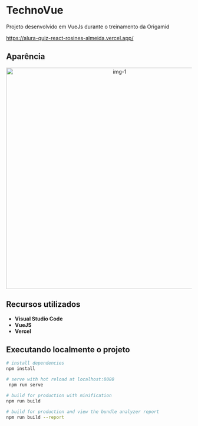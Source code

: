 # TechnoVue
Projeto desenvolvido em VueJs durante o treinamento da Origamid 

 https://alura-quiz-react-rosines-almeida.vercel.app/

## Aparência

<div align="center"> 
<img alt="img-1" src="https://user-images.githubusercontent.com/39601714/162994563-ddf509b5-72b5-4c8d-9bcd-d7b0c7700863.gif" width="600">
</div> 

## Recursos utilizados

* **Visual Studio Code**
* **VueJS**
* **Vercel** 

## Executando localmente o projeto
``` bash
# install dependencies
npm install

# serve with hot reload at localhost:8080
 npm run serve

# build for production with minification
npm run build

# build for production and view the bundle analyzer report
npm run build --report
```

